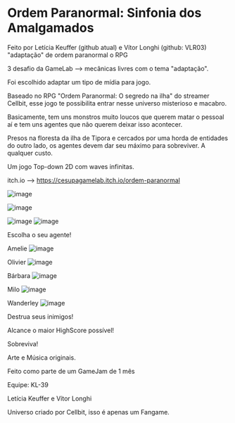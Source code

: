 # Ordem Paranormal: Sinfonia dos Amalgamados
Feito por Letícia Keuffer (github atual) e Vítor Longhi (github: VLR03)
"adaptação" de ordem paranormal o RPG

3 desafio da GameLab --> mecânicas livres com o tema "adaptação".

Foi escolhido adaptar um tipo de mídia para jogo.

Baseado no RPG "Ordem Paranormal: O segredo na ilha" do streamer Cellbit, esse jogo te possibilita entrar nesse universo misterioso e macabro.

Basicamente, tem uns monstros muito loucos que querem matar o pessoal aí e tem uns agentes que não querem deixar isso acontecer.

Presos na floresta da ilha de Tipora e cercados por uma horda de entidades do outro lado, os agentes devem dar seu máximo para sobreviver. A qualquer custo.

Um jogo Top-down 2D com waves infinitas.

itch.io --> https://cesupagamelab.itch.io/ordem-paranormal 

![image](https://github.com/LeKeu/Game_Ordem_paranormal/assets/101370021/553369b0-0a5b-47e6-a001-f5e656e5eecd)

![image](https://github.com/LeKeu/Game_Ordem_paranormal/assets/101370021/17ac440b-45fb-4e7a-8f97-c22981f33488)

![image](https://github.com/LeKeu/Game_Ordem_paranormal/assets/101370021/57fca474-6045-4348-88bf-3ab64b1f5d50)
![image](https://github.com/LeKeu/Game_Ordem_paranormal/assets/101370021/de810dc4-fdc9-4211-9520-417bc716689e)


Escolha o seu agente!

Amelie ![image](https://github.com/LeKeu/Game_Ordem_paranormal/assets/101370021/2fca8856-3d57-47e4-b03b-3d10798608c0)


Olivier ![image](https://github.com/LeKeu/Game_Ordem_paranormal/assets/101370021/c06a2ac5-a549-4f85-9f2c-4db86eecfb43)


Bárbara ![image](https://github.com/LeKeu/Game_Ordem_paranormal/assets/101370021/c65c5816-28b7-444c-b70c-05847d6ecab2)


Milo ![image](https://github.com/LeKeu/Game_Ordem_paranormal/assets/101370021/c5e256bb-8206-451a-b246-45710c1154ca)


Wanderley ![image](https://github.com/LeKeu/Game_Ordem_paranormal/assets/101370021/ac4614f7-46aa-407b-9828-8da8847431c7)




Destrua seus inimigos!



Alcance o maior HighScore possível!



Sobreviva!







Arte e Música originais.

Feito como parte de um GameJam de 1 mês

Equipe: KL-39

Letícia Keuffer e Vítor Longhi



Universo criado por Cellbit, isso é apenas um Fangame.



